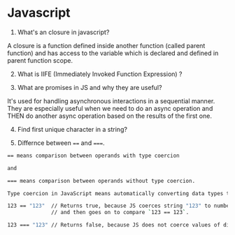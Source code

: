 # Javascript

1. What's an closure in javascript?

A closure is a function defined inside another function (called parent function) and has access to the variable which is declared and defined in parent function scope.

2. What is IIFE (Immediately Invoked Function Expression) ?

3. What are promises in JS and why they are useful?

It's used for handling asynchronous interactions in a sequential manner. They are especially useful when we need to do an async operation and THEN do another async operation based on the results of the first one.

4. Find first unique character in a string?

5. Differnce between `==` and `===`.

```bash
== means comparison between operands with type coercion

and

=== means comparison between operands without type coercion.

Type coercion in JavaScript means automatically converting data types to other data types.

123 == "123"  // Returns true, because JS coerces string "123" to number 123
              // and then goes on to compare `123 == 123`.

123 === "123" // Returns false, because JS does not coerce values of different types here.
```